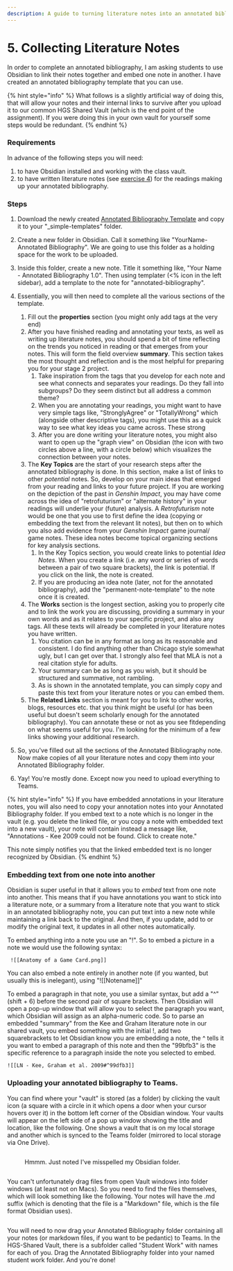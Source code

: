 ```yaml
---
description: A guide to turning literature notes into an annotated bibliography
---
```


# 5. Collecting Literature Notes

In order to complete an annotated bibliography, I am asking students to use Obsidian to link their notes together and embed one note in another. I have created an annotated bibliography template that you can use.&#x20;

{% hint style="info" %}
What follows is a slightly artificial way of doing this, that will allow your notes and their internal links to survive after you upload it to our common HGS Shared Vault (which is the end point of the assignment). If you were doing this in your own vault for yourself some steps would be redundant.&#x20;
{% endhint %}

### Requirements

In advance of the following steps you will need:

1. to have Obsidian installed and working with the class vault.&#x20;
2. to have written literature notes (see [exercise 4](4a.-reference-notes.md)) for the readings making up your annotated bibliography.&#x20;

### Steps

1. Download the newly created [Annotated Bibliography Template](https://cmailcarletonca.sharepoint.com/:t:/r/sites/HistoricalGamesStudies/Shared%20Documents/General/HGS%20-%202024%20-%20Shared%20Vault/\_simple-templates/annotated-bibliography-template.md?csf=1\&web=1\&e=8raxHN) and copy it to your "\_simple-templates" folder.
2. Create a new folder in Obsidian. Call it something like "YourName-Annotated Bibliography". We are going to use this folder as a holding space for the work to be uploaded.&#x20;
3. Inside this folder, create a new note. Title it something like, "Your Name - Annotated Bibliography 1.0". Then using templater (<% icon in the left sidebar), add a template to the note for "annotated-bibliography".&#x20;
4.  Essentially, you will then need to complete all the various sections of the template.

    1. Fill out the **properties** section (you might only add tags at the very end)
    2. After you have finished reading and annotating your texts, as well as writing up literature notes, you should spend a bit of time reflecting on the trends you noticed in reading or that emerges from your notes. This will form the field overview **summary**. This section takes the most thought and reflection and is the most helpful for preparing you for your stage 2 project.&#x20;
       1. Take inspiration from the tags that you develop for each note and see what connects and separates your readings. Do they fall into subgroups? Do they seem distinct but all address a common theme?&#x20;
       2. When you are annotating your readings, you might want to have very simple tags like, "StronglyAgree" or "TotallyWrong" which (alongside other descriptive tags), you might use this as a quick way to see what key ideas you came across. These strong&#x20;
       3. After you are done writing your literature notes, you might also want to open up the "graph view" on Obsidian (the icon with two circles above a line, with a circle below) which visualizes the connection between your notes.&#x20;
    3. The **Key Topics** are the start of your research steps after the annotated bibliography is done. In this section, make a list of links to other _potential_ notes. So, develop on your main ideas that emerged from your reading and links to your future project. If you are working on the depiction of the past in _Genshin Impact_,  you may have come across the idea of "retrofuturism" or "alternate history" in your readings will underlie  your (future) analysis. A _Retrofuturism_ note would be one that you use to first define the idea (copying or embedding the text from the relevant lit notes),  but then on to which you also add evidence from your _Genshin Impact_ game journal/ game notes. These idea notes become topical organizing sections for key analysis sections.&#x20;
       1. In the Key Topics section, you would create links to potential _Idea Notes_. When you create a link (i.e. any word or series of words between a pair of two square brackets), the link is potential. If you click on the link, the note is created.&#x20;
       2. If you are producing an idea note (later, not for the annotated bibliography), add the "permanent-note-template" to the note once it is created.&#x20;
    4. The **Works** section is the longest section, asking you to properly cite and to link the work you are discussing, providing a summary in your own words and as it relates to your specific project, and also any tags. All these texts will already be completed in your literature notes you have written.&#x20;
       1. You citation can be in any format as long as its reasonable and consistent. I do find anything other than Chicago style somewhat ugly, but I can get over that. I strongly also feel that MLA is not a real citation style for adults.&#x20;
       2. Your summary can be as long as you wish, but it should be structured and summative, not rambling.&#x20;
       3. As is shown in the annotated template, you can simply copy and paste this text from your literature notes or you can embed them.&#x20;
    5. The **Related Links** section is meant for you to link to other works, blogs, resources etc.  that you think might be useful (or has been useful but doesn't seem scholarly enough for the annotated bibliography). You can annotate these or not as you see fitdepending on what seems useful for you. I'm looking for the minimum of a few links showing your additional research.&#x20;


5. So, you've filled out all the sections of the Annotated Bibliography note. Now make copies of all your literature notes and copy them into your Annotated Bibliography folder.&#x20;
6. Yay! You're mostly done. Except now you need to upload everything to Teams. &#x20;

{% hint style="info" %}
If you have embedded annotations in your literature notes, you will also need to copy your annotation notes into your Annotated Bibliography folder.  If you embed text to a note which is no longer in the vault (e.g. you delete the linked file, or you copy a note with embedded text into a new vault), your note will contain instead a  message like, "Annotations - Kee 2009 could not be found. Click to create note."



This note simply notifies you that the linked embedded text is no longer recognized by Obsidian.&#x20;
{% endhint %}

### Embedding text from one note into another

Obsidian is super useful in that it allows you to _embed_ text from one note into another. This means that if you have annotations you want to stick into a literature note, or a summary from a literature note that you want to stick in an annotated bibliography note, you can put text into a new note while maintaining a link back to the original. And then, if you update, add to or modify the original text, it updates in all other notes automatically.&#x20;

To embed anything into a note you use an "!". So to embed a picture in a note we would use the following syntax:&#x20;

```
 ![[Anatomy of a Game Card.png]]
```

You can also embed a  note entirely in another note (if you wanted, but usually this is inelegant), using "!\[\[Notename]]"

To embed a paragraph in that note, you use a similar syntax, but add a "^" (shift + 6) before the second pair of square brackets. Then Obsidian will open a pop-up window that will allow you to select the paragraph you want, which Obsidian will assign as an alpha-numeric code. So to parse an embedded "summary" from the Kee and Graham literature note in our shared vault, you embed something with the initial !, add two squarebrackets to let Obsidian know you are embedding a note, the ^ tells it you want to embed a paragraph of this note and then the "99bfb3" is the specific reference to a paragraph inside the note you selected to embed.&#x20;

```
![[LN - Kee, Graham et al. 2009#^99dfb3]]
```

### Uploading your annotated bibliography to Teams.&#x20;

You can find where your "vault" is stored (as a folder) by clicking the vault icon (a square with a circle in it which opens a door when your cursor hovers over it) in the bottom left corner of the Obsidian window. Your vaults will appear on the left side of a pop up window showing the title and location, like the following. One shows a vault that is on my local storage and another which is synced to the Teams folder (mirrored to local storage via One Drive).&#x20;

<div>

<figure><img src="../../.gitbook/assets/Screenshot 2024-02-03 at 12.42.37 PM.png" alt=""><figcaption><p>Hmmm. Just noted I've misspelled my Obsidian folder. </p></figcaption></figure>

 

<figure><img src="../../.gitbook/assets/Screenshot 2024-02-03 at 12.42.21 PM.png" alt=""><figcaption></figcaption></figure>

</div>

You can't unfortunately drag files from open Vault windows into folder windows (at least not on Macs). So you need to find the files themselves, which will look something like the following.  Your notes will have the .md suffix (which is denoting that the file is a "Markdown" file, which is the file format Obsidian uses).&#x20;



<figure><img src="../../.gitbook/assets/Screenshot 2024-02-03 at 2.50.43 PM.png" alt=""><figcaption></figcaption></figure>

You will need to now drag your Annotated Bibliography folder containing all your notes (or markdown files, if you want to be pedantic) to Teams. In the HGS-Shared Vault, there is a subfolder called "Student Work" with names for each of you. Drag the Annotated Bibliography folder into your named student work folder. And you're done!





